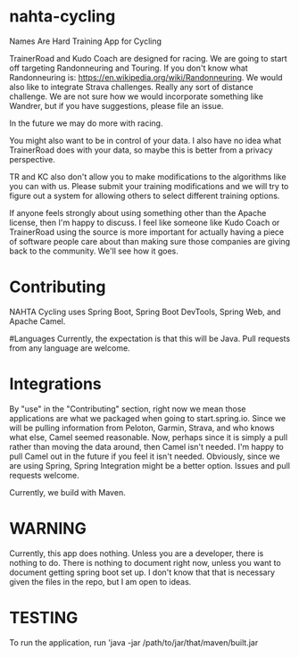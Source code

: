 # nahta-cycling
Names Are Hard Training App for Cycling

TrainerRoad and Kudo Coach are designed for racing. We are going to start off targeting Randonneuring and Touring. If you don't know what Randonneuring is: https://en.wikipedia.org/wiki/Randonneuring. We would also like to integrate Strava challenges. Really any sort of distance challenge. We are not sure how we would incorporate something like Wandrer, but if you have suggestions, please file an issue.

In the future we may do more with racing.

You might also want to be in control of your data. I also have no idea what TrainerRoad does with your data, so maybe this is better from a privacy perspective.

TR and KC also don't allow you to make modifications to the algorithms like you can with us. Please submit your training modifications and we will try to figure out a system for allowing others to select different training options.

If anyone feels strongly about using something other than the Apache license, then I'm happy to discuss. I feel like someone like Kudo Coach or TrainerRoad using the source is more important for actually having a piece of software people care about than making sure those companies are giving back to the community. We'll see how it goes. 

# Contributing

NAHTA Cycling uses Spring Boot, Spring Boot DevTools, Spring Web, and Apache Camel.

#Languages
Currently, the expectation is that this will be Java. Pull requests from any language are welcome.

# Integrations
By "use" in the "Contributing" section, right now we mean those applications are what we packaged when going to start.spring.io. Since we will be pulling information from Peloton, Garmin, Strava, and who knows what else, Camel seemed reasonable. Now, perhaps since it is simply a pull rather than moving the data around, then Camel isn't needed. I'm happy to pull Camel out in the future if you feel it isn't needed. Obviously, since we are using Spring, Spring Integration might be a better option. Issues and pull requests welcome.

Currently, we build with Maven.

# WARNING

Currently, this app does nothing. Unless you are a developer, there is nothing to do. There is nothing to document right now, unless you want to document getting spring boot set up. I don't know that that is necessary given the files in the repo, but I am open to ideas.

# TESTING
To run the application, run 'java -jar /path/to/jar/that/maven/built.jar
